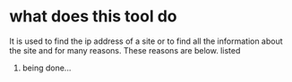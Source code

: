 ﻿# what does this tool do
It is used to find the ip address of a site or to find all the information about the site and for many reasons. These reasons are below.
listed

1. being done...